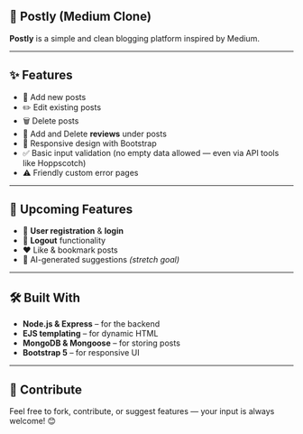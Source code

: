 ## 🚀 Postly (Medium Clone)

**Postly** is a simple and clean blogging platform inspired by Medium.  

---

## ✨ Features

- 📝 Add new posts  
- ✏️ Edit existing posts  
- 🗑️ Delete posts
- 🧾 Add and Delete **reviews** under posts  
- 🎨 Responsive design with Bootstrap  
- ✅ Basic input validation (no empty data allowed — even via API tools like Hoppscotch) 
- ⚠️ Friendly custom error pages  

---

## 🔮 Upcoming Features

- 🔐 **User registration** & **login**  
- 🚪 **Logout** functionality  
- ❤️ Like & bookmark posts  
- 🧠 AI-generated suggestions *(stretch goal)*

---

## 🛠️ Built With

- **Node.js & Express** – for the backend  
- **EJS templating** – for dynamic HTML  
- **MongoDB & Mongoose** – for storing posts  
- **Bootstrap 5** – for responsive UI  

---

## 🤝 Contribute

Feel free to fork, contribute, or suggest features — your input is always welcome! 😊
